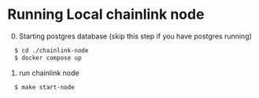 # Running Local chainlink node

0. Starting postgres database (skip this step if you have postgres running)

```sh
  $ cd ./chainlink-node
  $ docker compose up
```

1. run chainlink node

```sh
  $ make start-node
```
